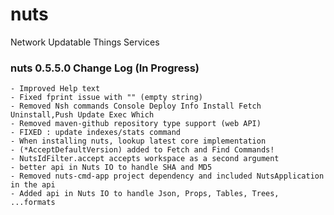 # nuts
Network Updatable Things Services

### nuts 0.5.5.0 Change Log (In Progress)
    - Improved Help text
    - Fixed fprint issue with "" (empty string)
    - Removed Nsh commands Console Deploy Info Install Fetch Uninstall,Push Update Exec Which
    - Removed maven-github repository type support (web API)
    - FIXED : update indexes/stats command
    - When installing nuts, lookup latest core implementation
    - (*AcceptDefaultVersion) added to Fetch and Find Commands!
    - NutsIdFilter.accept accepts workspace as a second argument
    - better api in Nuts IO to handle SHA and MD5
    - Removed nuts-cmd-app project dependency and included NutsApplication in the api
    - Added api in Nuts IO to handle Json, Props, Tables, Trees, ...formats
